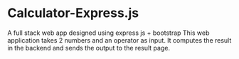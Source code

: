 # Calculator-Express.js
A full stack web app designed using express js + bootstrap
This web application takes 2 numbers and an operator as input. It computes the result in the backend and sends the output to the result page.
